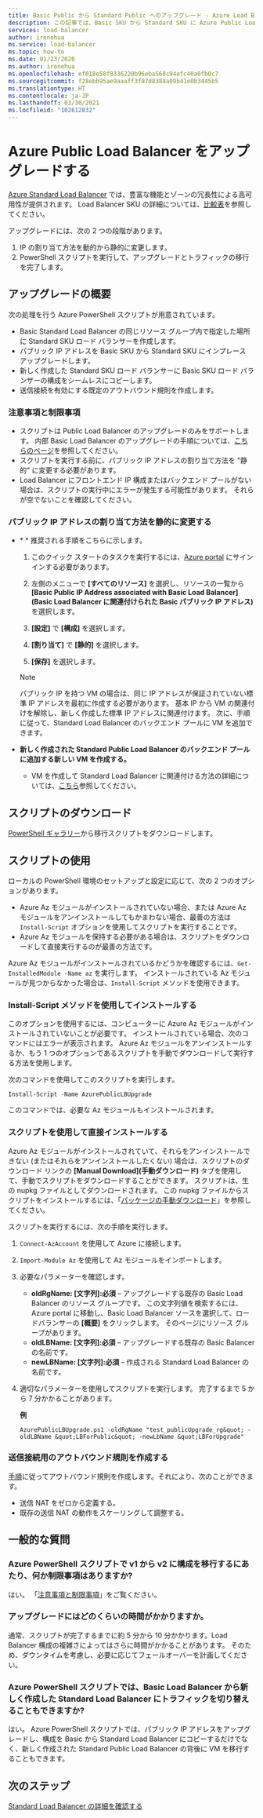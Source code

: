 ```yaml
---
title: Basic Public から Standard Public へのアップグレード - Azure Load Balancer
description: この記事では、Basic SKU から Standard SKU に Azure Public Load Balancer をアップグレードする方法について説明します
services: load-balancer
author: irenehua
ms.service: load-balancer
ms.topic: how-to
ms.date: 01/23/2020
ms.author: irenehua
ms.openlocfilehash: ef018e58f8336220b96eba568c94efc40a0fb0c7
ms.sourcegitcommit: f28ebb95ae9aaaff3f87d8388a09b41e0b3445b5
ms.translationtype: HT
ms.contentlocale: ja-JP
ms.lasthandoff: 03/30/2021
ms.locfileid: "102612832"
---
```

# <a name="upgrade-azure-public-load-balancer"></a>Azure Public Load Balancer をアップグレードする
[Azure Standard Load Balancer](load-balancer-overview.md) では、豊富な機能とゾーンの冗長性による高可用性が提供されます。 Load Balancer SKU の詳細については、[比較表](./skus.md#skus)を参照してください。

アップグレードには、次の 2 つの段階があります。

1. IP の割り当て方法を動的から静的に変更します。
2. PowerShell スクリプトを実行して、アップグレードとトラフィックの移行を完了します。

## <a name="upgrade-overview"></a>アップグレードの概要

次の処理を行う Azure PowerShell スクリプトが用意されています。

* Basic Standard Load Balancer の同じリソース グループ内で指定した場所に Standard SKU ロード バランサーを作成します。
* パブリック IP アドレスを Basic SKU から Standard SKU にインプレース アップグレードします。
* 新しく作成した Standard SKU ロード バランサーに Basic SKU ロード バランザーの構成をシームレスにコピーします。
* 送信接続を有効にする既定のアウトバウンド規則を作成します。

### <a name="caveatslimitations"></a>注意事項と制限事項

* スクリプトは Public Load Balancer のアップグレードのみをサポートします。 内部 Basic Load Balancer のアップグレードの手順については、[こちらのページ](./upgrade-basicinternal-standard.md)を参照してください。
* スクリプトを実行する前に、パブリック IP アドレスの割り当て方法を "静的" に変更する必要があります。 
* Load Balancer にフロントエンド IP 構成またはバックエンド プールがない場合は、スクリプトの実行中にエラーが発生する可能性があります。 それらが空でないことを確認してください。

### <a name="change-allocation-method-of-the-public-ip-address-to-static"></a>パブリック IP アドレスの割り当て方法を静的に変更する

* \* * 推奨される手順をこちらに示します。

    1. このクイック スタートのタスクを実行するには、[Azure portal](https://portal.azure.com) にサインインする必要があります。
 
    1. 左側のメニューで **[すべてのリソース]** を選択し、リソースの一覧から **[Basic Public IP Address associated with Basic Load Balancer]\(Basic Load Balancer に関連付けられた Basic パブリック IP アドレス\)** を選択します。
   
    1. **[設定]** で **[構成]** を選択します。
   
    1. **[割り当て]** で **[静的]** を選択します。
    1. **[保存]** を選択します。
    >[!NOTE]
    >パブリック IP を持つ VM の場合は、同じ IP アドレスが保証されていない標準 IP アドレスを最初に作成する必要があります。 基本 IP から VM の関連付けを解除し、新しく作成した標準 IP アドレスに関連付けます。 次に、手順に従って、Standard Load Balancer のバックエンド プールに VM を追加できます。 

* **新しく作成された Standard Public Load Balancer のバックエンド プールに追加する新しい VM を作成する。**
    * VM を作成して Standard Load Balancer に関連付ける方法の詳細については、[こちら](./quickstart-load-balancer-standard-public-portal.md#create-virtual-machines)参照してください。


## <a name="download-the-script"></a>スクリプトのダウンロード

[PowerShell ギャラリー](https://www.powershellgallery.com/packages/AzurePublicLBUpgrade/4.0)から移行スクリプトをダウンロードします。
## <a name="use-the-script"></a>スクリプトの使用

ローカルの PowerShell 環境のセットアップと設定に応じて、次の 2 つのオプションがあります。

* Azure Az モジュールがインストールされていない場合、または Azure Az モジュールをアンインストールしてもかまわない場合、最善の方法は `Install-Script` オプションを使用してスクリプトを実行することです。
* Azure Az モジュールを保持する必要がある場合は、スクリプトをダウンロードして直接実行するのが最善の方法です。

Azure Az モジュールがインストールされているかどうかを確認するには、`Get-InstalledModule -Name az` を実行します。 インストールされている Az モジュールが見つからなかった場合は、`Install-Script` メソッドを使用できます。

### <a name="install-using-the-install-script-method"></a>Install-Script メソッドを使用してインストールする

このオプションを使用するには、コンピューターに Azure Az モジュールがインストールされていないことが必要です。 インストールされている場合、次のコマンドにはエラーが表示されます。 Azure Az モジュールをアンインストールするか、もう 1 つのオプションであるスクリプトを手動でダウンロードして実行する方法を使用します。
  
次のコマンドを使用してこのスクリプトを実行します。

`Install-Script -Name AzurePublicLBUpgrade`

このコマンドでは、必要な Az モジュールもインストールされます。  

### <a name="install-using-the-script-directly"></a>スクリプトを使用して直接インストールする

Azure Az モジュールがインストールされていて、それらをアンインストールできない (またはそれらをアンインストールしたくない) 場合は、スクリプトのダウンロード リンクの **[Manual Download]\(手動ダウンロード\)** タブを使用して、手動でスクリプトをダウンロードすることができます。 スクリプトは、生の nupkg ファイルとしてダウンロードされます。 この nupkg ファイルからスクリプトをインストールするには、「[パッケージの手動ダウンロード](/powershell/scripting/gallery/how-to/working-with-packages/manual-download)」を参照してください。

スクリプトを実行するには、次の手順を実行します。

1. `Connect-AzAccount` を使用して Azure に接続します。

1. `Import-Module Az` を使用して Az モジュールをインポートします。

1. 必要なパラメーターを確認します。

   * **oldRgName: [文字列]:必須** – アップグレードする既存の Basic Load Balancer のリソース グループです。 この文字列値を検索するには、Azure portal に移動し、Basic Load Balancer ソースを選択して、ロードバランサーの **[概要]** をクリックします。 そのページにリソース グループがあります。
   * **oldLBName: [文字列]:必須** – アップグレードする既存の Basic Balancer の名前です。 
   * **newLBName: [文字列]:必須** – 作成される Standard Load Balancer の名前です。
1. 適切なパラメーターを使用してスクリプトを実行します。 完了するまで 5 から 7 分かかることがあります。

    **例**

   ```azurepowershell
   AzurePublicLBUpgrade.ps1 -oldRgName "test_publicUpgrade_rg&quot; -oldLBName &quot;LBForPublic&quot; -newLbName &quot;LBForUpgrade"
   ```

### <a name="create-an-outbound-rule-for-outbound-connection"></a>送信接続用のアウトバウンド規則を作成する

[手順](./quickstart-load-balancer-standard-public-powershell.md#create-outbound-rule-configuration)に従ってアウトバウンド規則を作成します。それにより、次のことができます。
* 送信 NAT をゼロから定義する。
* 既存の送信 NAT の動作をスケーリングして調整する。

## <a name="common-questions"></a>一般的な質問

### <a name="are-there-any-limitations-with-the-azure-powershell-script-to-migrate-the-configuration-from-v1-to-v2"></a>Azure PowerShell スクリプトで v1 から v2 に構成を移行するにあたり、何か制限事項はありますか?

はい。 「[注意事項と制限事項](#caveatslimitations)」をご覧ください。

### <a name="how-long-does-the-upgrade-take"></a>アップグレードにはどのくらいの時間がかかりますか。

通常、スクリプトが完了するまでに約 5 分から 10 分かかります。Load Balancer 構成の複雑さによってはさらに時間がかかることがあります。 そのため、ダウンタイムを考慮し、必要に応じてフェールオーバーを計画してください。

### <a name="does-the-azure-powershell-script-also-switch-over-the-traffic-from-my-basic-load-balancer-to-the-newly-created-standard-load-balancer"></a>Azure PowerShell スクリプトでは、Basic Load Balancer から新しく作成した Standard Load Balancer にトラフィックを切り替えることもできますか?

はい。 Azure PowerShell スクリプトでは、パブリック IP アドレスをアップグレードし、構成を Basic から Standard Load Balancer にコピーするだけでなく、新しく作成された Standard Public Load Balancer の背後に VM を移行することもできます。 

## <a name="next-steps"></a>次のステップ

[Standard Load Balancer の詳細を確認する](load-balancer-overview.md)
